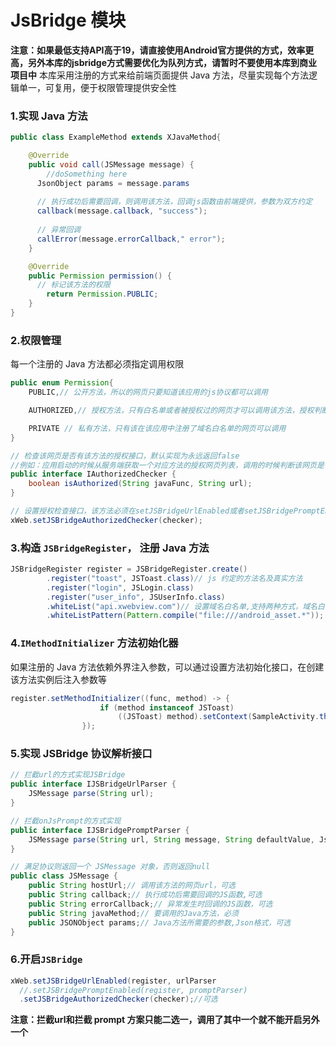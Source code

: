 # JsBridge 模块

**注意：如果最低支持API高于19，请直接使用Android官方提供的方式，效率更高，另外本库的jsbridge方式需要优化为队列方式，请暂时不要使用本库到商业项目中**
本库采用注册的方式来给前端页面提供 Java 方法，尽量实现每个方法逻辑单一，可复用，便于权限管理提供安全性

### 1.实现 Java 方法

```java
public class ExampleMethod extends XJavaMethod{

    @Override
    public void call(JSMessage message) {
        //doSomething here
      JsonObject params = message.params
        
      // 执行成功后需要回调，则调用该方法，回调js函数由前端提供，参数为双方约定
      callback(message.callback, "success");
      
      // 异常回调
      callError(message.errorCallback," error");
    }

    @Override
    public Permission permission() {
      // 标记该方法的权限
        return Permission.PUBLIC;
    }
}
```

### 2.权限管理

每一个注册的 Java 方法都必须指定调用权限

```java
public enum Permission{
	PUBLIC,// 公开方法，所以的网页只要知道该应用的js协议都可以调用

	AUTHORIZED,// 授权方法，只有白名单或者被授权过的网页才可以调用该方法，授权判断由业务层自己实现

	PRIVATE // 私有方法，只有该在该应用中注册了域名白名单的网页可以调用
}

// 检查该网页是否有该方法的授权接口，默认实现为永远返回false
//例如：应用启动的时候从服务端获取一个对应方法的授权网页列表，调用的时候判断该网页是否有授权
public interface IAuthorizedChecker {
    boolean isAuthorized(String javaFunc, String url);
}

// 设置授权检查接口，该方法必须在setJSBridgeUrlEnabled或者setJSBridgePromptEnabled之后调用
xWeb.setJSBridgeAuthorizedChecker(checker);
```

### 3.构造 `JSBridgeRegister`， 注册 Java 方法

```java
JSBridgeRegister register = JSBridgeRegister.create()
		.register("toast", JSToast.class)// js 约定的方法名及真实方法
		.register("login", JSLogin.class)
		.register("user_info", JSUserInfo.class)
		.whiteList("api.xwebview.com")// 设置域名白名单,支持两种方式，域名白名单，或者是正则匹配
		.whiteListPattern(Pattern.compile("file:///android_asset.*"));
```

### 4.`IMethodInitializer` 方法初始化器

如果注册的 Java 方法依赖外界注入参数，可以通过设置方法初始化接口，在创建该方法实例后注入参数等

```java
register.setMethodInitializer((func, method) -> {
                    if (method instanceof JSToast)
                        ((JSToast) method).setContext(SampleActivity.this);
                });
```

### 5.实现 JSBridge 协议解析接口

```java
// 拦截url的方式实现JSBridge
public interface IJSBridgeUrlParser {
    JSMessage parse(String url);
}

// 拦截onJsPrompt的方式实现
public interface IJSBridgePromptParser {
    JSMessage parse(String url, String message, String defaultValue, JsPromptResult result);
}

// 满足协议则返回一个 JSMessage 对象，否则返回null
public class JSMessage {
    public String hostUrl;// 调用该方法的网页url，可选
    public String callback;// 执行成功后需要回调的JS函数,可选
    public String errorCallback;// 异常发生时回调的JS函数，可选
    public String javaMethod;// 要调用的Java方法，必须
    public JSONObject params;// Java方法所需要的参数,Json格式，可选
}
```

### 6.开启`JSBridge`

```java
xWeb.setJSBridgeUrlEnabled(register, urlParser
  //.setJSBridgePromptEnabled(register, promptParser)
  .setJSBridgeAuthorizedChecker(checker);//可选
```

**注意：拦截url和拦截 prompt 方案只能二选一，调用了其中一个就不能开启另外一个**
